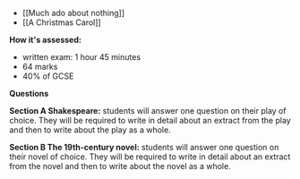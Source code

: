 + [[Much ado about nothing]]
+ [[A Christmas Carol]]

**How it's assessed:**

- written exam: 1 hour 45 minutes
- 64 marks
- 40% of GCSE

**Questions**

**Section A Shakespeare:** students will answer one question on their play of choice. They will be required to write in detail about an extract from the play and then to write about the play as a whole.

**Section B The 19th-century novel:** students will answer one question on their novel of choice. They will be required to write in detail about an extract from the novel and then to write about the novel as a whole.